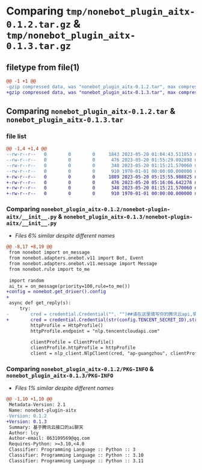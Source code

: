# Comparing `tmp/nonebot_plugin_aitx-0.1.2.tar.gz` & `tmp/nonebot_plugin_aitx-0.1.3.tar.gz`

## filetype from file(1)

```diff
@@ -1 +1 @@
-gzip compressed data, was "nonebot_plugin_aitx-0.1.2.tar", max compression
+gzip compressed data, was "nonebot_plugin_aitx-0.1.3.tar", max compression
```

## Comparing `nonebot_plugin_aitx-0.1.2.tar` & `nonebot_plugin_aitx-0.1.3.tar`

### file list

```diff
@@ -1,4 +1,4 @@
--rw-r--r--   0        0        0     1843 2023-05-20 01:04:43.511853 nonebot_plugin_aitx-0.1.2/nonebot-plugin-aitx/__init__.py
--rw-r--r--   0        0        0      476 2023-05-20 01:55:29.092898 nonebot_plugin_aitx-0.1.2/pyproject.toml
--rw-r--r--   0        0        0      348 2023-05-20 01:15:21.570060 nonebot_plugin_aitx-0.1.2/README.md
--rw-r--r--   0        0        0      910 1970-01-01 00:00:00.000000 nonebot_plugin_aitx-0.1.2/PKG-INFO
+-rw-r--r--   0        0        0     1889 2023-05-20 05:15:55.988825 nonebot_plugin_aitx-0.1.3/nonebot-plugin-aitx/__init__.py
+-rw-r--r--   0        0        0      476 2023-05-20 05:16:06.642278 nonebot_plugin_aitx-0.1.3/pyproject.toml
+-rw-r--r--   0        0        0      348 2023-05-20 01:15:21.570060 nonebot_plugin_aitx-0.1.3/README.md
+-rw-r--r--   0        0        0      910 1970-01-01 00:00:00.000000 nonebot_plugin_aitx-0.1.3/PKG-INFO
```

### Comparing `nonebot_plugin_aitx-0.1.2/nonebot-plugin-aitx/__init__.py` & `nonebot_plugin_aitx-0.1.3/nonebot-plugin-aitx/__init__.py`

 * *Files 6% similar despite different names*

```diff
@@ -8,17 +8,19 @@
 from nonebot import on_message
 from nonebot.adapters.onebot.v11 import Bot, Event
 from nonebot.adapters.onebot.v11.message import Message
 from nonebot.rule import to_me
 
 import random
 ai_tx = on_message(priority=100,rule=to_me())
+config = nonebot.get_driver().config
+
 async def get_reply(s):
     try:
-        cred = credential.Credential("", "")##请在这里填写你的腾讯云api,填两个
+        cred = credential.Credential(str(config.TENCENT_SECRET_ID),str(config.TENCENT_SECRET_KEY))
         httpProfile = HttpProfile()
         httpProfile.endpoint = "nlp.tencentcloudapi.com"
 
         clientProfile = ClientProfile()
         clientProfile.httpProfile = httpProfile
         client = nlp_client.NlpClient(cred, "ap-guangzhou", clientProfile)
```

### Comparing `nonebot_plugin_aitx-0.1.2/PKG-INFO` & `nonebot_plugin_aitx-0.1.3/PKG-INFO`

 * *Files 1% similar despite different names*

```diff
@@ -1,10 +1,10 @@
 Metadata-Version: 2.1
 Name: nonebot-plugin-aitx
-Version: 0.1.2
+Version: 0.1.3
 Summary: 基于腾讯云接口的ai聊天
 Author: lcy
 Author-email: 863109569@qq.com
 Requires-Python: >=3.10,<4.0
 Classifier: Programming Language :: Python :: 3
 Classifier: Programming Language :: Python :: 3.10
 Classifier: Programming Language :: Python :: 3.11
```

